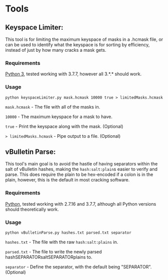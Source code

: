 # Tools

## Keyspace Limiter:

This tool is for limiting the maximum keyspace of masks in a .hcmask file, or can be used to identify what the keyspace is for sorting by efficiency, instead of just by how many cracks a mask gets.

### Requirements
[Python 3](https://www.python.org/downloads/), tested working with 3.7.7, however all 3.\*.\* should work.

### Usage
```
python keyspaceLimiter.py mask.hcmask 10000 true > limitedMasks.hcmask
```
```mask.hcmask``` - The file with all of the masks in.

```10000``` - The maximum keyspace for a mask to have.

```true``` - Print the keyspace along with the mask. (Optional)

```> limitedMasks.hcmask``` - Pipe output to a file. (Optional)


## vBulletin Parse:

This tool's main goal is to avoid the hastle of having separators within the salt of vBulletin hashes, making the `hash:salt:plain`s easier to verify and parse. This does require the plain to be hex-encoded if a colon is in the plain, however, this is the default in most cracking software. 

### Requirements
[Python](https://www.python.org/downloads/), tested working with 2.7.16 and 3.7.7, although all Python versions should theoretically work.

### Usage
```
python vBulletinParse.py hashes.txt parsed.txt separator
```
```hashes.txt``` - The file with the raw `hash:salt:plains` in.

```parsed.txt``` - The file to write the newly parsed hashSEPARATORsaltSEPARATORplains to.

```separator``` - Define the separator, with the default being "SEPARATOR". (Optional)
